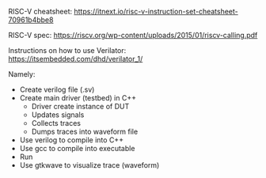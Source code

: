 
RISC-V cheatsheet:
https://itnext.io/risc-v-instruction-set-cheatsheet-70961b4bbe8

RISC-V spec:
https://riscv.org/wp-content/uploads/2015/01/riscv-calling.pdf


Instructions on how to use Verilator:
https://itsembedded.com/dhd/verilator_1/

Namely:
- Create verilog file (.sv)
- Create main driver (testbed) in C++
  * Driver create instance of DUT
  * Updates signals
  * Collects traces
  * Dumps traces into waveform file
- Use verilog to compile into C++
- Use gcc to compile into executable
- Run
- Use gtkwave to visualize trace (waveform)


